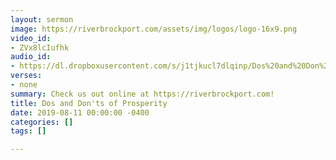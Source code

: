 ```yaml
---
layout: sermon
image: https://riverbrockport.com/assets/img/logos/logo-16x9.png
video_id:
- ZVx8lcIufhk
audio_id:
- https://dl.dropboxusercontent.com/s/j1tjkucl7dlqinp/Dos%20and%20Don%27ts%20of%20Prosperity.mp3?dl=0
verses:
- none
summary: Check us out online at https://riverbrockport.com!
title: Dos and Don'ts of Prosperity
date: 2019-08-11 00:00:00 -0400
categories: []
tags: []

---
```

